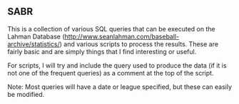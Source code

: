SABR
----

This is a collection of various SQL queries that can be executed on the Lahman Database (http://www.seanlahman.com/baseball-archive/statistics/) and various scripts to process the results. These are fairly basic and are simply things that I find interesting or useful. 

For scripts, I will try and include the query used to produce the data (if it is not one of the frequent queries) as a comment at the top of the script.

Note: Most queries will have a date or league specified, but these can easily be modified.
